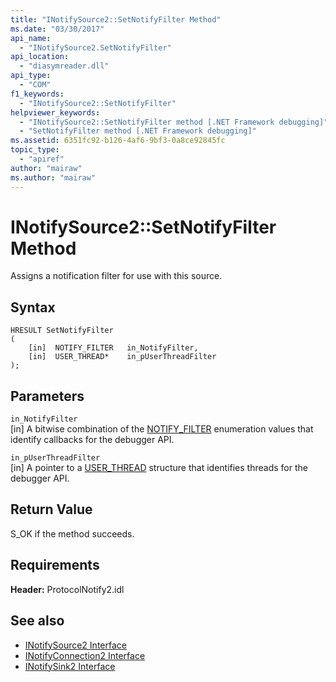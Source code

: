 ```yaml
---
title: "INotifySource2::SetNotifyFilter Method"
ms.date: "03/30/2017"
api_name: 
  - "INotifySource2.SetNotifyFilter"
api_location: 
  - "diasymreader.dll"
api_type: 
  - "COM"
f1_keywords: 
  - "INotifySource2::SetNotifyFilter"
helpviewer_keywords: 
  - "INotifySource2::SetNotifyFilter method [.NET Framework debugging]"
  - "SetNotifyFilter method [.NET Framework debugging]"
ms.assetid: 6351fc92-b126-4af6-9bf3-0a8ce92845fc
topic_type: 
  - "apiref"
author: "mairaw"
ms.author: "mairaw"
---
```

# INotifySource2::SetNotifyFilter Method
Assigns a notification filter for use with this source.  
  
## Syntax  
  
```  
HRESULT SetNotifyFilter  
(  
    [in]  NOTIFY_FILTER   in_NotifyFilter,  
    [in]  USER_THREAD*    in_pUserThreadFilter  
);  
```  
  
## Parameters  
 `in_NotifyFilter`  
 [in] A bitwise combination of the [NOTIFY_FILTER](../../../../docs/framework/unmanaged-api/diagnostics/notify-filter-enumeration.md) enumeration values that identify callbacks for the debugger API.  
  
 `in_pUserThreadFilter`  
 [in] A pointer to a [USER_THREAD](../../../../docs/framework/unmanaged-api/diagnostics/user-thread-structure.md) structure that identifies threads for the debugger API.  
  
## Return Value  
 S_OK if the method succeeds.  
  
## Requirements  
 **Header:** ProtocolNotify2.idl  
  
## See also
- [INotifySource2 Interface](../../../../docs/framework/unmanaged-api/diagnostics/inotifysource2-interface.md)
- [INotifyConnection2 Interface](../../../../docs/framework/unmanaged-api/diagnostics/inotifyconnection2-interface.md)
- [INotifySink2 Interface](../../../../docs/framework/unmanaged-api/diagnostics/inotifysink2-interface.md)
